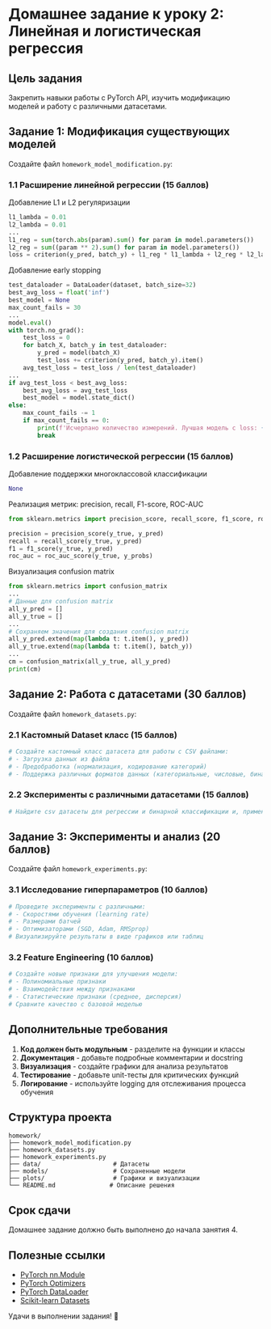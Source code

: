 # Домашнее задание к уроку 2: Линейная и логистическая регрессия

## Цель задания
Закрепить навыки работы с PyTorch API, изучить модификацию моделей и работу с различными датасетами.

## Задание 1: Модификация существующих моделей

Создайте файл `homework_model_modification.py`:

### 1.1 Расширение линейной регрессии (15 баллов)
Добавление L1 и L2 регуляризации
```python
l1_lambda = 0.01
l2_lambda = 0.01
...
l1_reg = sum(torch.abs(param).sum() for param in model.parameters())
l2_reg = sum((param ** 2).sum() for param in model.parameters())
loss = criterion(y_pred, batch_y) + l1_reg * l1_lambda + l2_reg * l2_lambda
```

Добавление early stopping
```python
test_dataloader = DataLoader(dataset, batch_size=32)
best_avg_loss = float('inf')
best_model = None
max_count_fails = 30
...
model.eval()
with torch.no_grad():
    test_loss = 0
    for batch_X, batch_y in test_dataloader:
        y_pred = model(batch_X)
        test_loss += criterion(y_pred, batch_y).item()
    avg_test_loss = test_loss / len(test_dataloader)
...
if avg_test_loss < best_avg_loss:
    best_avg_loss = avg_test_loss
    best_model = model.state_dict()
else:
    max_count_fails -= 1
    if max_count_fails == 0:
        print(f'Исчерпано количество измерений. Лучшая модель с loss: {best_avg_loss:.4f}')
        break
```

### 1.2 Расширение логистической регрессии (15 баллов)
Добавление поддержки многоклассовой классификации
```python
None
```

Реализация метрик: precision, recall, F1-score, ROC-AUC
```python
from sklearn.metrics import precision_score, recall_score, f1_score, roc_auc_score

precision = precision_score(y_true, y_pred)
recall = recall_score(y_true, y_pred)
f1 = f1_score(y_true, y_pred)
roc_auc = roc_auc_score(y_true, y_probs)
```

Визуализация confusion matrix
```python
from sklearn.metrics import confusion_matrix
...
# Данные для confusion matrix
all_y_pred = []
all_y_true = []
...
# Сохраняем значения для создания confusion matrix
all_y_pred.extend(map(lambda t: t.item(), y_pred))
all_y_true.extend(map(lambda t: t.item(), batch_y))
...
cm = confusion_matrix(all_y_true, all_y_pred)
print(cm)
```

## Задание 2: Работа с датасетами (30 баллов)

Создайте файл `homework_datasets.py`:

### 2.1 Кастомный Dataset класс (15 баллов)
```python
# Создайте кастомный класс датасета для работы с CSV файлами:
# - Загрузка данных из файла
# - Предобработка (нормализация, кодирование категорий)
# - Поддержка различных форматов данных (категориальные, числовые, бинарные и т.д.)
```

### 2.2 Эксперименты с различными датасетами (15 баллов)
```python
# Найдите csv датасеты для регрессии и бинарной классификации и, применяя наработки из предыдущей части задания, обучите линейную и логистическую регрессию
```

## Задание 3: Эксперименты и анализ (20 баллов)

Создайте файл `homework_experiments.py`:

### 3.1 Исследование гиперпараметров (10 баллов)
```python
# Проведите эксперименты с различными:
# - Скоростями обучения (learning rate)
# - Размерами батчей
# - Оптимизаторами (SGD, Adam, RMSprop)
# Визуализируйте результаты в виде графиков или таблиц
```

### 3.2 Feature Engineering (10 баллов)
```python
# Создайте новые признаки для улучшения модели:
# - Полиномиальные признаки
# - Взаимодействия между признаками
# - Статистические признаки (среднее, дисперсия)
# Сравните качество с базовой моделью
```

## Дополнительные требования

1. **Код должен быть модульным** - разделите на функции и классы
2. **Документация** - добавьте подробные комментарии и docstring
3. **Визуализация** - создайте графики для анализа результатов
4. **Тестирование** - добавьте unit-тесты для критических функций
5. **Логирование** - используйте logging для отслеживания процесса обучения

## Структура проекта

```
homework/
├── homework_model_modification.py
├── homework_datasets.py
├── homework_experiments.py
├── data/                    # Датасеты
├── models/                  # Сохраненные модели
├── plots/                   # Графики и визуализации
└── README.md               # Описание решения
```

## Срок сдачи
Домашнее задание должно быть выполнено до начала занятия 4.

## Полезные ссылки
- [PyTorch nn.Module](https://pytorch.org/docs/stable/generated/torch.nn.Module.html)
- [PyTorch Optimizers](https://pytorch.org/docs/stable/optim.html)
- [PyTorch DataLoader](https://pytorch.org/docs/stable/data.html)
- [Scikit-learn Datasets](https://scikit-learn.org/stable/datasets.html)

Удачи в выполнении задания! 🚀 